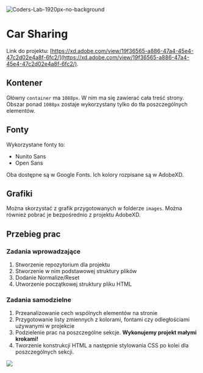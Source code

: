 ![Coders-Lab-1920px-no-background](https://user-images.githubusercontent.com/152855/73064373-5ed69780-3ea1-11ea-8a71-3d370a5e7dd8.png)


# Car Sharing

Link do projektu: [https://xd.adobe.com/view/19f36565-a886-47a4-45e4-47c2d02e4a8f-6fc2/](https://xd.adobe.com/view/19f36565-a886-47a4-45e4-47c2d02e4a8f-6fc2/).

## Kontener
Główny `container` ma `1088px`. W nim ma się zawierać cała treść strony. Obszar ponad `1088px` zostaje wykorzystany tylko do tła poszczególnych elementów.

## Fonty
Wykorzystane fonty to:
- Nunito Sans
- Open Sans

Oba dostępne są w Google Fonts. Ich kolory rozpisane są w AdobeXD.

## Grafiki
Można skorzystać z grafik przygotowanych w folderze `images`. Można również pobrać je bezpośrednio z projektu AdobeXD. 


## Przebieg prac

### Zadania wprowadzające
1. Stworzenie repozytorium dla projektu
1. Stworzenie w nim podstawowej struktury plików
1. Dodanie Normalize/Reset
1. Utworzenie początkowej struktury pliku HTML

### Zadania samodzielne
1. Przeanalizowanie cech wspólnych elementów na stronie
1. Przygotowanie listy zmiennych z kolorami, fontami czy odległościami używanymi w projekcie
1. Podzielenie prac na poszczególne sekcje. **Wykonujemy projekt małymi krokami!**
1. Tworzenie konstrukcji HTML a następnie stylowania CSS po kolei dla poszczególnych sekcji.

![](images/layout.png)

